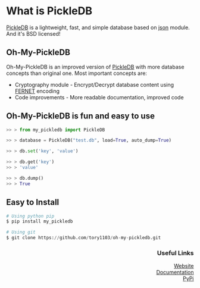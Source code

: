 # What is PickleDB
[PickleDB](https://github.com/patx/pickledb) is a lightweight, fast, and simple database based on
[json](https://docs.python.org/3/library/json.html) module. And it's BSD licensed!

## Oh-My-PickleDB
Oh-My-PickleDB is an improved version of [PickleDB](https://github.com/patx/pickledb) with more database concepts than original one. Most important concepts are:

* Cryptography module - Encrypt/Decrypt database content using [FERNET](https://cryptography.io/en/latest/fernet/) encoding
* Code improvements - More readable documentation, improved code

## Oh-My-PickleDB is fun and easy to use
```python
>> > from my_pickledb import PickleDB

>> > database = PickleDB("test.db", load=True, auto_dump=True)

>> > db.set('key', 'value')

>> > db.get('key')
>> > 'value'

>> > db.dump()
>> > True
```

## Easy to Install
```python
# Using python pip
$ pip install my_pickledb
```

```python
# Using git
$ git clone https://github.com/tory1103/oh-my-pickledb.git
```

<h3 align="right">Useful Links</h3>
<p align="right">
<a href="https://tory1103.github.io/oh-my-pickledb/">
Website<br>
</a>
<a href="https://tory1103.github.io/oh-my-pickledb/docs.html">
Documentation<br>
</a>
<a href="https://pypi.org/project/my-pickledb/">
PyPi<br>
</a>

</p>
